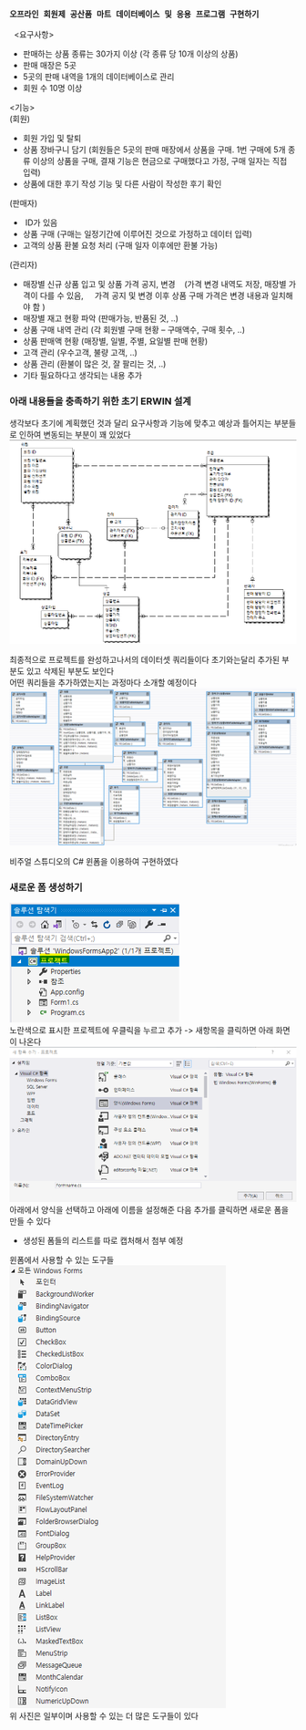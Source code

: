 ### ```오프라인 회원제 공산품 마트 데이터베이스 및 응용 프로그램 구현하기 ``` 


 
<요구사항>
- 판매하는 상품 종류는 30가지 이상 (각 종류 당 10개 이상의 상품)
- 판매 매장은 5곳
- 5곳의 판매 내역을 1개의 데이터베이스로 관리
- 회원 수 10명 이상
  
<기능>  
(회원)
- 회원 가입 및 탈퇴
- 상품 장바구니 담기 (회원들은 5곳의 판매 매장에서 상품을 구매. 1번 구매에 5개 종류 이상의 상품을 구매, 결재 기능은 현금으로 구매했다고 가정, 구매 일자는 직접 입력)
- 상품에 대한 후기 작성 기능 및 다른 사람이 작성한 후기 확인
   

(판매자)   
-  ID가 있음
- 상품 구매 (구매는 일정기간에 이루어진 것으로 가정하고 데이터 입력)
- 고객의 상품 환불 요청 처리 (구매 일자 이후에만 환불 가능)  

(관리자)
- 매장별 신규 상품 입고 및 상품 가격 공지, 변경
   (가격 변경 내역도 저장, 매장별 가격이 다를 수 있음,
    가격 공지 및 변경 이후 상품 구매 가격은 변경 내용과 일치해야 함 )
- 매장별 재고 현황 파악 (판매가능, 반품된 것, ..)
- 상품 구매 내역 관리 (각 회원별 구매 현황 – 구매액수, 구매 횟수, ..)
- 상품 판매액 현황 (매장별, 일별, 주별, 요일별 판매 현황)
- 고객 관리 (우수고객, 불량 고객, ..)
- 상품 관리 (환불이 많은 것, 잘 팔리는 것, ..)
- 기타 필요하다고 생각되는 내용 추가
 

   
### 아래 내용들을 충족하기 위한 초기 ERWIN 설계
생각보다 초기에 계획했던 것과 달리 요구사항과 기능에 맞추고 예상과 틀어지는 부분들로 인하여 변동되는 부분이 꽤 있었다
![image](./image/ERWIN.png)  

최종적으로 프로젝트를 완성하고나서의 데이터셋 쿼리들이다 초기와는달리 추가된 부분도 있고 삭제된 부분도 보인다  
어떤 쿼리들을 추가하였는지는 과정마다 소개할 예정이다
![image](./image/데이터셋쿼리.png)  



비주얼 스튜디오의 C# 윈폼을 이용하여 구현하였다

### 새로운 폼 생성하기
![image](./image/폼만들기1.png)  
노란색으로 표시한 프로젝트에 우클릭을 누르고 추가 -> 새항목을 클릭하면 아래 화면이 나온다
![image](./image/폼만들기2.png)  
아래에서 양식을 선택하고 아래에 이름을 설정해준 다음 추가를 클릭하면 새로운 폼을 만들 수 있다

 + 생성된 폼들의 리스트를 따로 캡처해서 첨부 예정 

윈폼에서 사용할 수 있는 도구들  
![image](./image/도구상자목록.png)  
위 사진은 일부이며 사용할 수 있는 더 많은 도구들이 있다